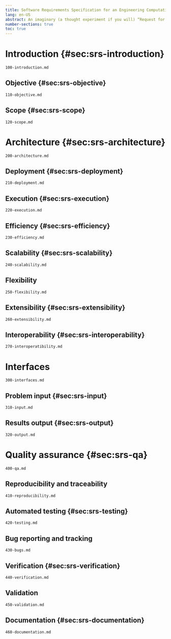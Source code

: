 ```yaml
---
title: Software Requirements Specification for an Engineering Computational Tool
lang: en-US
abstract: An imaginary (a thought experiment if you will) “Request for Quotation” issued by a fictitious agency asking for vendors to offer a free and open source cloud-based computational tool to solve engineering problems. This (imaginary but plausible) Software Requirements Specification document describes the mandatory features this tool ought to have and lists some features which would be nice the tool had, following current state-of-the-art methods and technologies.
number-sections: true
toc: true
---
```


# Introduction {#sec:srs-introduction}

```include
100-introduction.md
```

## Objective {#sec:srs-objective}

```include
110-objective.md
```

## Scope {#sec:srs-scope}

```include
120-scope.md
```

# Architecture {#sec:srs-architecture}

```include
200-architecture.md
```

## Deployment {#sec:srs-deployment}

```include
210-deployment.md
```

## Execution {#sec:srs-execution}

```include
220-execution.md
```

## Efficiency {#sec:srs-efficiency}

```include
230-efficiency.md
```

## Scalability  {#sec:srs-scalability}

```include
240-scalability.md
```

## Flexibility

```include
250-flexibility.md
```

## Extensibility {#sec:srs-extensibility}

```include
260-extensibility.md
```

## Interoperability {#sec:srs-interoperability}

```include
270-interoperatibility.md
```

# Interfaces

```include
300-interfaces.md
```
## Problem input {#sec:srs-input}

```include
310-input.md
```
## Results output {#sec:srs-output}

```include
320-output.md
```

# Quality assurance {#sec:srs-qa}

```include
400-qa.md
```

## Reproducibility and traceability 

```include
410-reproducibility.md
```

## Automated testing {#sec:srs-testing}


```include
420-testing.md
```

## Bug reporting and tracking


```include
430-bugs.md
```

## Verification {#sec:srs-verification}

```include
440-verification.md
```

## Validation

```include
450-validation.md
```

## Documentation {#sec:srs-documentation}

```include
460-documentation.md
```

